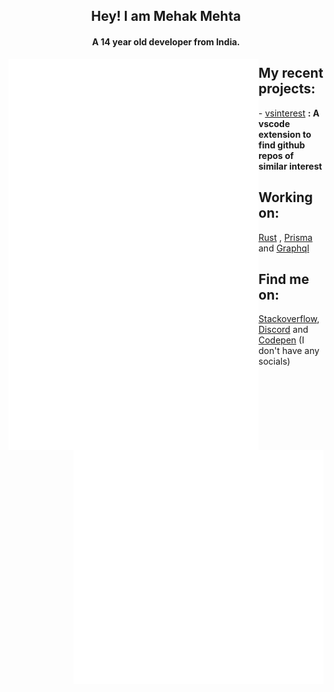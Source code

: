 <div align = "center" ><h2>Hey! I am Mehak Mehta</h2><h4> A 14 year old developer from India. </h4></div>

	
<img align="left" width="400" alt="🦑" src="https://github.com/Mehak-Mehta/Mehak-Mehta/blob/main/metrics.personal.octa.svg">


<img align="left" width="400" alt="🦑" src="https://github.com/Mehak-Mehta/Mehak-Mehta/blob/main/metrics.plugin.langs.masteredd.svg">
	

[<img  width="400" align="left" alt="🦑" src= "https://github.com/Mehak-Mehta/Mehak-Mehta/blob/main/metrics.plugin.music.masteredd.svg">](https://open.spotify.com/playlist/7ETUYyrVuH9rQIc9Iy9vFY?utm_source=embed_v2&go=1&play=1&nd=1)
	

<img  align = "right" width="400" alt="🦑" src="https://github.com/Mehak-Mehta/Mehak-Mehta/blob/main/metrics.plugin.anime.masteredd.svg">

<div><h2>My recent projects: </h2> 
	- <a href="https://github.com/Mehak-Mehta/vsinterest">vsinterest</a> <strong> : A vscode extension to find github repos of similar interest</strong>
</div>

<div><h2> Working on: </h2>
	<a href="https://www.rust-lang.org/">Rust</a> , <a href="https://www.prisma.io/">Prisma</a> and <a href="https://graphql.org/">Graphql</a>
</div>

<div><h2>Find me on:</h2>
	<a href="light#6192">Stackoverflow</a>, <a href="light#6192">Discord</a> and <a href="light#6192">Codepen</a> (I don't have any socials)
</div>
